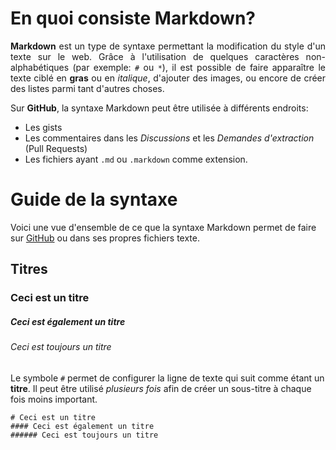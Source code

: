 # En quoi consiste Markdown?

<div style="text-align: justify">

**Markdown** est un type de syntaxe permettant la modification du style d'un texte sur le web. Grâce à l'utilisation de quelques caractères non-alphabétiques (par exemple: ` # ` ou ` * `), il est possible de faire apparaître le texte ciblé en **gras** ou en *italique*, d'ajouter des images, ou encore de créer des listes parmi tant d'autres choses. 

</div>

Sur **GitHub**, la syntaxe Markdown peut être utilisée à différents endroits:

* Les gists
* Les commentaires dans les *Discussions* et les *Demandes d'extraction* (Pull Requests)
* Les fichiers ayant ```.md``` ou ```.markdown``` comme extension.

# Guide de la syntaxe

Voici une vue d'ensemble de ce que la syntaxe Markdown permet de faire sur [GitHub](http://github.com) ou dans ses propres fichiers texte.

## Titres

### Ceci est un titre
##### Ceci est également un titre
###### Ceci est toujours un titre

Le symbole `#` permet de configurer la ligne de texte qui suit comme étant un **titre**. Il peut être utilisé *plusieurs fois* afin de créer un sous-titre à chaque fois moins important.

```
# Ceci est un titre
#### Ceci est également un titre
###### Ceci est toujours un titre
```